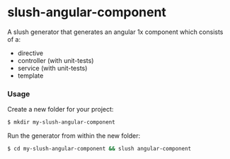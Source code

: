 # slush-angular-component

A slush generator that generates an angular 1x component which consists of a:

* directive
* controller (with unit-tests)
* service (with unit-tests)
* template



### Usage

Create a new folder for your project:

```bash
$ mkdir my-slush-angular-component
```

Run the generator from within the new folder:

```bash
$ cd my-slush-angular-component && slush angular-component
```




